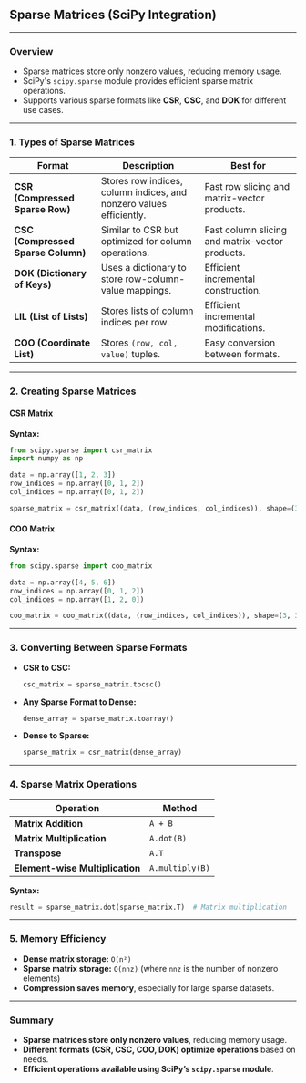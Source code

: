 ## **Sparse Matrices (SciPy Integration)**  

---

### **Overview**  
- Sparse matrices store only nonzero values, reducing memory usage.  
- SciPy's `scipy.sparse` module provides efficient sparse matrix operations.  
- Supports various sparse formats like **CSR**, **CSC**, and **DOK** for different use cases.  

---

### **1. Types of Sparse Matrices**  

| **Format** | **Description** | **Best for** |
|-----------|---------------|-------------|
| **CSR (Compressed Sparse Row)** | Stores row indices, column indices, and nonzero values efficiently. | Fast row slicing and matrix-vector products. |
| **CSC (Compressed Sparse Column)** | Similar to CSR but optimized for column operations. | Fast column slicing and matrix-vector products. |
| **DOK (Dictionary of Keys)** | Uses a dictionary to store row-column-value mappings. | Efficient incremental construction. |
| **LIL (List of Lists)** | Stores lists of column indices per row. | Efficient incremental modifications. |
| **COO (Coordinate List)** | Stores `(row, col, value)` tuples. | Easy conversion between formats. |

---

### **2. Creating Sparse Matrices**  

#### **CSR Matrix**  
**Syntax:**  
```python
from scipy.sparse import csr_matrix
import numpy as np

data = np.array([1, 2, 3])
row_indices = np.array([0, 1, 2])
col_indices = np.array([0, 1, 2])

sparse_matrix = csr_matrix((data, (row_indices, col_indices)), shape=(3, 3))
```

#### **COO Matrix**  
**Syntax:**  
```python
from scipy.sparse import coo_matrix

data = np.array([4, 5, 6])
row_indices = np.array([0, 1, 2])
col_indices = np.array([1, 2, 0])

coo_matrix = coo_matrix((data, (row_indices, col_indices)), shape=(3, 3))
```

---

### **3. Converting Between Sparse Formats**  
- **CSR to CSC:**  
  ```python
  csc_matrix = sparse_matrix.tocsc()
  ```
- **Any Sparse Format to Dense:**  
  ```python
  dense_array = sparse_matrix.toarray()
  ```
- **Dense to Sparse:**  
  ```python
  sparse_matrix = csr_matrix(dense_array)
  ```

---

### **4. Sparse Matrix Operations**  

| **Operation** | **Method** |
|--------------|-----------|
| **Matrix Addition** | `A + B` |
| **Matrix Multiplication** | `A.dot(B)` |
| **Transpose** | `A.T` |
| **Element-wise Multiplication** | `A.multiply(B)` |

**Syntax:**  
```python
result = sparse_matrix.dot(sparse_matrix.T)  # Matrix multiplication
```

---

### **5. Memory Efficiency**  
- **Dense matrix storage:** `O(n²)`  
- **Sparse matrix storage:** `O(nnz)` (where `nnz` is the number of nonzero elements)  
- **Compression saves memory**, especially for large sparse datasets.  

---

### **Summary**  
- **Sparse matrices store only nonzero values**, reducing memory usage.  
- **Different formats (CSR, CSC, COO, DOK) optimize operations** based on needs.  
- **Efficient operations available using SciPy’s `scipy.sparse` module**.